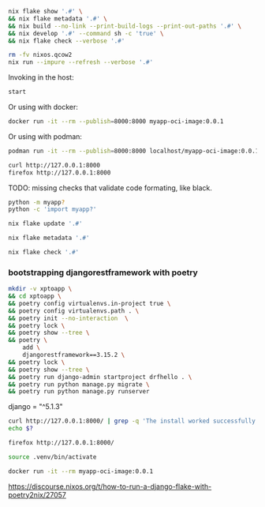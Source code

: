 
```bash
nix flake show '.#' \
&& nix flake metadata '.#' \
&& nix build --no-link --print-build-logs --print-out-paths '.#' \
&& nix develop '.#' --command sh -c 'true' \
&& nix flake check --verbose '.#'
```


```bash
rm -fv nixos.qcow2
nix run --impure --refresh --verbose '.#'
```



Invoking in the host:
```bash
start
```


Or using with docker:
```bash
docker run -it --rm --publish=8000:8000 myapp-oci-image:0.0.1
```


Or using with podman:
```bash
podman run -it --rm --publish=8000:8000 localhost/myapp-oci-image:0.0.1
```


```bash
curl http://127.0.0.1:8000
firefox http://127.0.0.1:8000
```

TODO: missing checks that validate code formating, like black.




```bash
python -m myapp?
python -c 'import myapp?'
```


```bash
nix flake update '.#'
 ```

```bash
nix flake metadata '.#'
```

```bash
nix flake check '.#'
```


### bootstrapping djangorestframework with poetry


```bash
mkdir -v xptoapp \
&& cd xptoapp \
&& poetry config virtualenvs.in-project true \
&& poetry config virtualenvs.path . \
&& poetry init --no-interaction  \
&& poetry lock \
&& poetry show --tree \
&& poetry \
    add \
    djangorestframework==3.15.2 \
&& poetry lock \
&& poetry show --tree \
&& poetry run django-admin startproject drfhello . \
&& poetry run python manage.py migrate \
&& poetry run python manage.py runserver
```

django = "^5.1.3"


```bash
curl http://127.0.0.1:8000/ | grep -q 'The install worked successfully! Congratulations!'
echo $?
```


```bash
firefox http://127.0.0.1:8000/
```


```bash
source .venv/bin/activate
```


```bash
docker run -it --rm myapp-oci-image:0.0.1
```

https://discourse.nixos.org/t/how-to-run-a-django-flake-with-poetry2nix/27057
